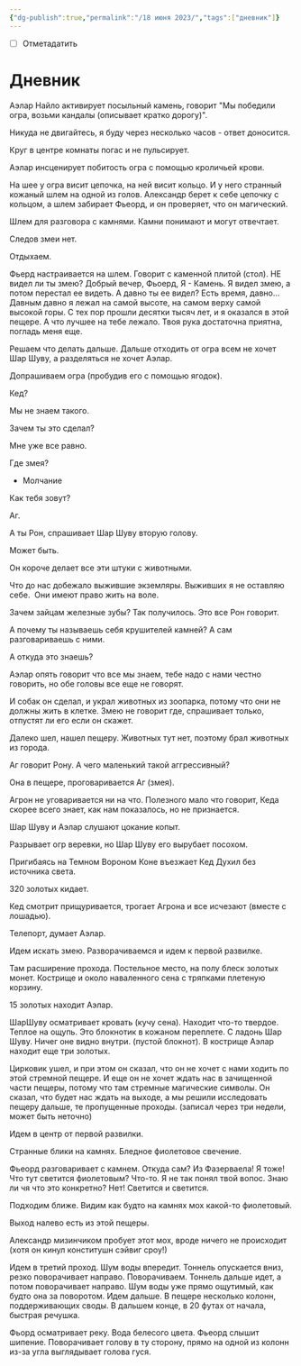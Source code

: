 ```yaml
---
{"dg-publish":true,"permalink":"/18 июня 2023/","tags":["дневник"]}
---
```


- [ ] Отметадатить
# Дневник

Аэлар Найло активирует посыльный камень, говорит "Мы победили огра, возьми кандалы (описывает кратко дорогу)".

Никуда не двигайтесь, я буду через несколько часов - ответ доносится.

Круг в центре комнаты погас и не пульсирует.

Аэлар инсценирует побитость огра с помощью кроличьей крови.

На шее у огра висит цепочка, на ней висит кольцо. И у него странный кожаный шлем на одной из голов. Александр берет к себе цепочку с кольцом, а шлем забирает Фьеорд, и он проверяет, что он магический.

Шлем для разговора с камнями. Камни понимают и могут отвечтает.

Следов змеи нет.

Отдыхаем.

Фьерд настраивается на шлем. Говорит с каменной плитой (стол). НЕ видел ли ты змею? Добрый вечер, Фьоерд, Я - Камень. Я видел змею, а потом перестал ее видеть. А давно ты ее видел? Есть время, давно... Давным давно я лежал на самой высоте, на самом верху самой высокой горы. С тех пор прошли десятки тысяч лет, и я оказался в этой пещере. А что лучшее на тебе лежало. Твоя рука достаточна приятна, погладь меня еще.

Решаем что делать дальше. Дальше отходить от огра всем не хочет Шар Шуву, а разделяться не хочет Аэлар.

Допрашиваем огра (пробудив его с помощью ягодок).

Кед?

Мы не знаем такого.

Зачем ты это сделал?

Мне уже все равно.

Где змея?

- Молчание

Как тебя зовут?

Аг.

А ты Рон, спрашивает Шар Шуву вторую голову.

Может быть.

Он короче делает все эти штуки с животными.

Что до нас добежало выжившие экземляры. Выживших я не оставляю себе.  Они имеют право жить на воле.

Зачем зайцам железные зубы? Так получилось. Это все Рон говорит.

А почему ты называешь себя крушителей камней? А сам разговариваешь с ними.

А откуда это знаешь?

Аэлар опять говорит что все мы знаем, тебе надо с нами честно говорить, но обе головы все еще не говорят.

И собак он сделал, и украл животных из зоопарка, потому что они не должны жить в клетке. Змею не говорит где, спрашивает только, отпустят ли его если он скажет.

Далеко шел, нашел пещеру. Животных тут нет, поэтому брал животных из города.

Аг говорит Рону. А чего маленький такой аггрессивный?

Она в пещере, проговаривается Аг (змея).

Агрон не уговаривается ни на что. Полезного мало что говорит, Кеда скорее всего знает, как нам показалось, но не признается.

Шар Шуву и Аэлар слушают цокание копыт.

Разрывает огр веревки, но Шар Шуву его вырубает посохом.

Пригибаясь на Темном Вороном Коне въезжает Кед Духил без источника света.

320 золотых кидает.

Кед смотрит прищуривается, трогает Агрона и все исчезают (вместе с лошадью).

Телепорт, думает Аэлар.

Идем искать змею. Разворачиваемся и идем к первой развилке.

Там расширение прохода. Постельное место, на полу блеск золотых монет. Кострище и около наваленного сена с тряпками плетеную корзину.

15 золотых находит Аэлар.

ШарШуву осматривает кровать (кучу сена). Находит что-то твердое. Теплое на ощупь. Это блокнотик в кожаном переплете. С ладонь Шар Шуву. Ничег оне видно внутри. (пустой блокнот). В кострище Аэлар находит еще три золотых.

Цирковик ушел, и при этом он сказал, что он не хочет с нами ходить по этой стремной пещере. И еще он не хочет ждать нас в зачищенной части пещеры, потому что там стремные магические символы. Он сказал, что будет нас ждать на выходе, а мы решили исследовать пещеру дальше, те пропущенные проходы. (записал через три недели, может быть неточно)

Идем в центр от первой развилки.

Странные блики на камнях. Бледное фиолетовое свечение.

Фьеорд разговаривает с камнем. Откуда сам? Из Фазерваела! Я тоже! Что тут светится фиолетовым? Что-то. Я не так понял твой вопос. Знаю ли чя что это конкретно? Нет! Светится и светится.

Подходим ближе. Видим как будто на камнях мох какой-то фиолетовый.

Выход налево есть из этой пещеры.

Александр мизинчиком пробует этот мох, вроде ничего не происходит (хотя он кинул конститушн сэйвиг сроу!)

Идем в третий проход. Шум воды впередит. Тоннель опускается вниз, резко поворачивает направо. Поворачиваем. Тоннель дальше идет, а потом поворачивает направо. Шум воды уже прямо ощутимый, как будто она за поворотом. Идем дальше. В пещере несколько колонн, поддерживающих своды. В дальшем конце, в 20 футах от начала, быстрая речушка.

Фьорд осматривает реку. Вода белесого цвета. Фьеорд слышит шипение. Поворачивает голову в ту сторону, прямо на одной из колонн из-за угла выглядывает голова гуся.